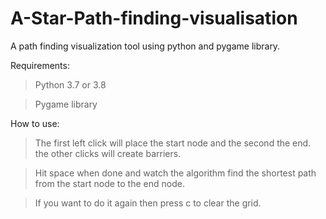 # A-Star-Path-finding-visualisation
A path finding visualization tool using python and pygame library.

Requirements:
  > Python 3.7 or 3.8
  
  > Pygame library

How to use:
  > The first left click will place the start node and the second the end. the other clicks will create barriers.  <BR />
  
  > Hit space when done and watch the algorithm find the shortest path from the start node to the end node.  <BR />
  
  > If you want to do it again then press c to clear the grid.
